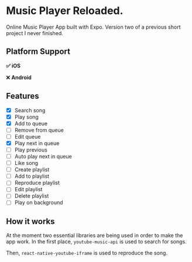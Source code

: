 # Music Player Reloaded.

Online Music Player App built with Expo. Version two of a previous short project I never finished.

## Platform Support

**✅ iOS**

❌ **Android**

## Features

- [x]  Search song
- [x]  Play song
- [x]  Add to queue
- [ ]  Remove from queue
- [ ]  Edit queue
- [x]  Play next in queue
- [ ]  Play previous
- [ ]  Auto play next in queue
- [ ]  Like song
- [ ]  Create playlist
- [ ]  Add to playlist
- [ ]  Reproduce playlist
- [ ]  Edit playlist
- [ ]  Delete playlist
- [ ]  Play on background

## How it works

At the moment two essential libraries are being used in order to make the app work. In the first place, `youtube-music-api` is used to search for songs. 

Then, `react-native-youtube-iframe` is used to reproduce the song.